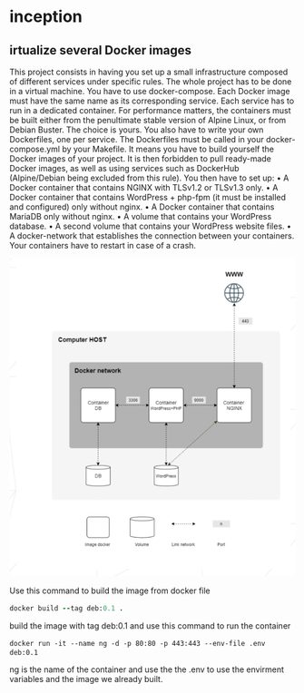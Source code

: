 # inception
## irtualize several Docker images
This project consists in having you set up a small infrastructure composed of different
services under specific rules. The whole project has to be done in a virtual machine. You
have to use docker-compose.
Each Docker image must have the same name as its corresponding service.
Each service has to run in a dedicated container.
For performance matters, the containers must be built either from the penultimate stable
version of Alpine Linux, or from Debian Buster. The choice is yours.
You also have to write your own Dockerfiles, one per service. The Dockerfiles must
be called in your docker-compose.yml by your Makefile.
It means you have to build yourself the Docker images of your project. It is then forbidden to pull ready-made Docker images, as well as using services such as DockerHub
(Alpine/Debian being excluded from this rule).
You then have to set up:
• A Docker container that contains NGINX with TLSv1.2 or TLSv1.3 only.
• A Docker container that contains WordPress + php-fpm (it must be installed and
configured) only without nginx.
• A Docker container that contains MariaDB only without nginx.
• A volume that contains your WordPress database.
• A second volume that contains your WordPress website files.
• A docker-network that establishes the connection between your containers.
Your containers have to restart in case of a crash.

<img src="https://github.com/ayoubkamli/inception/blob/main/Capture.PNG?raw=true" width="1028"/>

Use this command to build the image from docker file
```ruby
docker build --tag deb:0.1 .
```
build the image with tag deb:0.1
and use this command to run the container
```
docker run -it --name ng -d -p 80:80 -p 443:443 --env-file .env deb:0.1
```
ng is the name of the container
and use the the .env to use the envirment variables and the image we already built.
